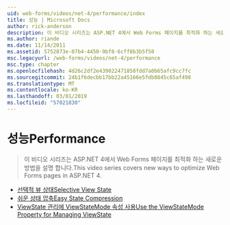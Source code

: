 ```yaml
---
uid: web-forms/videos/net-4/performance/index
title: 성능 | Microsoft Docs
author: rick-anderson
description: 이 비디오 시리즈는 ASP.NET 4에서 Web Forms 페이지를 최적화 하는 새로운 방법을 설명 합니다.
ms.author: riande
ms.date: 11/14/2011
ms.assetid: 5752873e-07b4-4450-9bf8-6cff8b3b5f50
msc.legacyurl: /web-forms/videos/net-4/performance
msc.type: chapter
ms.openlocfilehash: 4d26c2df2e439022471858fdd7a0b65afc9cc7fc
ms.sourcegitcommit: 24b1f6decbb17bb22a45166e5fdb0845c65af498
ms.translationtype: MT
ms.contentlocale: ko-KR
ms.lasthandoff: 03/01/2019
ms.locfileid: "57021830"
---
```

<a name="performance"></a><span data-ttu-id="a27b5-103">성능</span><span class="sxs-lookup"><span data-stu-id="a27b5-103">Performance</span></span>
====================
> <span data-ttu-id="a27b5-104">이 비디오 시리즈는 ASP.NET 4에서 Web Forms 페이지를 최적화 하는 새로운 방법을 설명 합니다.</span><span class="sxs-lookup"><span data-stu-id="a27b5-104">This video series covers new ways to optimize Web Forms pages in ASP.NET 4.</span></span>


- [<span data-ttu-id="a27b5-105">선택적 뷰 상태</span><span class="sxs-lookup"><span data-stu-id="a27b5-105">Selective View State</span></span>](aspnet-4-quick-hit-selective-view-state.md)
- [<span data-ttu-id="a27b5-106">쉬운 상태 압축</span><span class="sxs-lookup"><span data-stu-id="a27b5-106">Easy State Compression</span></span>](aspnet-4-quick-hit-easy-state-compression.md)
- [<span data-ttu-id="a27b5-107">ViewState 관리에 ViewStateMode 속성 사용</span><span class="sxs-lookup"><span data-stu-id="a27b5-107">Use the ViewStateMode Property for Managing ViewState</span></span>](how-do-i-use-the-viewstatemode-property-for-managing-viewstate.md)
